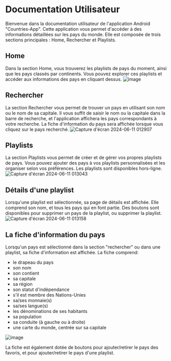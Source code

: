 # Documentation Utilisateur

Bienvenue dans la documentation utilisateur de l'application Android "Countries-App". Cette application vous permet d'accéder à des informations détaillées sur les pays du monde. Elle est composée de trois sections principales : Home, Rechercher et Playlists.

## Home

Dans la section Home, vous trouverez les playlists de pays du moment, ainsi que les pays classés par continents. Vous pouvez explorer ces playlists et accéder aux informations des pays en cliquant dessus.
![image](https://github.com/Raymond-The-Best/Countries-App/assets/160246745/581cfae6-8ddd-4a89-bef3-e71b9fb1e89a)

## Rechercher

La section Rechercher vous permet de trouver un pays en utilisant son nom ou le nom de sa capitale. Il vous suffit de saisir le nom ou la capitale dans la barre de recherche, et l'application affichera les pays correspondants à votre recherche. La fiche d'information du pays sera affichée lorsque vous cliquez sur le pays recherché.
![Capture d'écran 2024-06-11 012907](https://github.com/Raymond-The-Best/Countries-App/assets/160246745/4966b9ee-0aa4-4bb3-b65f-ce066b6f0c6c)

## Playlists

La section Playlists vous permet de créer et de gérer vos propres playlists de pays. Vous pouvez ajouter des pays à vos playlists personnalisées et les organiser selon vos préférences. Les playlists sont disponibles hors-ligne.
![Capture d'écran 2024-06-11 013043](https://github.com/Raymond-The-Best/Countries-App/assets/160246745/d674e746-38c3-4112-b537-f1a7a0c5a225)

## Détails d'une playlist

Lorsqu'une playlist est sélectionnée, sa page de détails est affichée. Elle comprend son nom, et tous les pays qui en font partie. Des boutons sont disponibles pour supprimer un pays de la playlist, ou supprimer la playlist.
![Capture d'écran 2024-06-11 013158](https://github.com/Raymond-The-Best/Countries-App/assets/160246745/329cd849-c3be-4bf5-90f1-5dff2e8ff80b)

## La fiche d'information du pays

Lorsqu'un pays est sélectionné dans la section "rechercher" ou dans une playlist, sa fiche d'information est affichée. La fiche comprend:
- le drapeau du pays
- son nom
- son contient
- sa capitale
- sa région
- son statut d'indépendance
- s'il est membre des Nations-Unies
- sa/ses monnaie(s)
- sa/ses langue(s)
- les dénominations de ses habitants
- sa population
- sa conduite (à gauche ou à droite)
- une carte du monde, centrée sur sa capitale

![image](https://github.com/Raymond-The-Best/Countries-App/assets/160246745/bab434e3-a6d8-4682-aeb0-68563f41d8be)

La fiche est également dotée de boutons pour ajouter/retirer le pays des favoris, et pour ajouter/retirer le pays d'une playlist.
